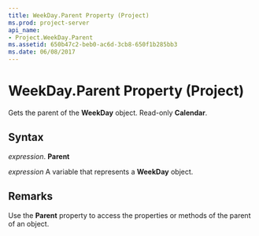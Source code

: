 ```yaml
---
title: WeekDay.Parent Property (Project)
ms.prod: project-server
api_name:
- Project.WeekDay.Parent
ms.assetid: 650b47c2-beb0-ac6d-3cb8-650f1b285bb3
ms.date: 06/08/2017
---
```



# WeekDay.Parent Property (Project)

Gets the parent of the  **WeekDay** object. Read-only **Calendar**.


## Syntax

 _expression_. **Parent**

 _expression_ A variable that represents a **WeekDay** object.


## Remarks

Use the  **Parent** property to access the properties or methods of the parent of an object.


